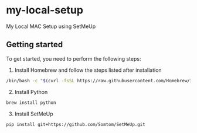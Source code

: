 # my-local-setup
My Local MAC Setup using SetMeUp

## Getting started

To get started, you need to perform the following steps:

1. Install Homebrew and follow the steps listed after installation
```bash
/bin/bash -c "$(curl -fsSL https://raw.githubusercontent.com/Homebrew/install/HEAD/install.sh)
```

2. Install Python
```bash
brew install python
```

3. Install SetMeUp
```bash
pip install git+https://github.com/Somtom/SetMeUp.git
```
